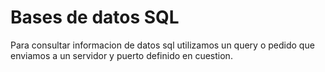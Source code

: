 # Bases de datos SQL
Para consultar informacion de datos sql utilizamos un query o pedido que enviamos a un servidor y puerto definido en  cuestion.

